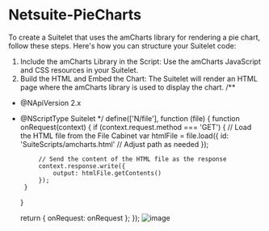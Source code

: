 # Netsuite-PieCharts
To create a Suitelet that uses the amCharts library for rendering a pie chart, follow these steps. Here's how you can structure your Suitelet code:
1. Include the amCharts Library in the Script: Use the amCharts JavaScript and CSS resources in your Suitelet.
2. Build the HTML and Embed the Chart: The Suitelet will render an HTML page where the amCharts library is used to display the chart.
/**
 * @NApiVersion 2.x
 * @NScriptType Suitelet
 */
define(['N/file'], function (file) {
    function onRequest(context) {
        if (context.request.method === 'GET') {
            // Load the HTML file from the File Cabinet
            var htmlFile = file.load({
                id: 'SuiteScripts/amcharts.html' // Adjust path as needed
            });

            // Send the content of the HTML file as the response
            context.response.write({
                output: htmlFile.getContents()
            });
        }
    }

    return {
        onRequest: onRequest
    };
});
![image](https://github.com/user-attachments/assets/369bb193-5737-4de3-8fb1-de5d35b4dc96)
